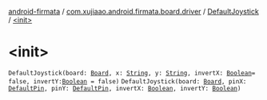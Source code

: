[android-firmata](../../index.md) / [com.xujiaao.android.firmata.board.driver](../index.md) / [DefaultJoystick](index.md) / [&lt;init&gt;](./-init-.md)

# &lt;init&gt;

`DefaultJoystick(board: `[`Board`](../../com.xujiaao.android.firmata.board/-board/index.md)`, x: `[`String`](https://kotlinlang.org/api/latest/jvm/stdlib/kotlin/-string/index.html)`, y: `[`String`](https://kotlinlang.org/api/latest/jvm/stdlib/kotlin/-string/index.html)`, invertX: `[`Boolean`](https://kotlinlang.org/api/latest/jvm/stdlib/kotlin/-boolean/index.html)` = false, invertY: `[`Boolean`](https://kotlinlang.org/api/latest/jvm/stdlib/kotlin/-boolean/index.html)` = false)`
`DefaultJoystick(board: `[`Board`](../../com.xujiaao.android.firmata.board/-board/index.md)`, pinX: `[`DefaultPin`](../-default-pin/index.md)`, pinY: `[`DefaultPin`](../-default-pin/index.md)`, invertX: `[`Boolean`](https://kotlinlang.org/api/latest/jvm/stdlib/kotlin/-boolean/index.html)`, invertY: `[`Boolean`](https://kotlinlang.org/api/latest/jvm/stdlib/kotlin/-boolean/index.html)`)`